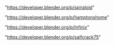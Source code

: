 "https://developer.blender.org/p/spiraloid"

"https://developer.blender.org/p/hamptonshome"

"https://developer.blender.org/p/Infinix"

"https://developer.blender.org/p/saifcrack75"

